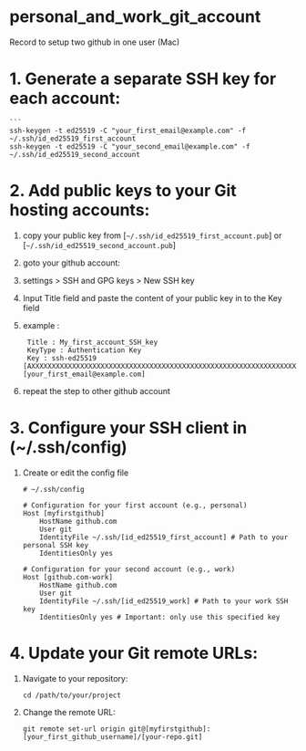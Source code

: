 # personal_and_work_git_account
Record to setup two github in one user (Mac)


# 1. Generate a separate SSH key for each account:
    ```
    ssh-keygen -t ed25519 -C "your_first_email@example.com" -f ~/.ssh/id_ed25519_first_account
    ssh-keygen -t ed25519 -C "your_second_email@example.com" -f ~/.ssh/id_ed25519_second_account

# 2. Add public keys to your Git hosting accounts:
1. copy your public key from [`~/.ssh/id_ed25519_first_account.pub`] or [`~/.ssh/id_ed25519_second_account.pub`]
2. goto your github account:
3. settings > SSH and GPG keys > New SSH key
4. Input Title field and paste the content of your public key in to the Key field
5. example :
   
        Title : My_first_account_SSH_key
        KeyType : Authentication Key
        Key : ssh-ed25519 [AXXXXXXXXXXXXXXXXXXXXXXXXXXXXXXXXXXXXXXXXXXXXXXXXXXXXXXXXXXXXXXXXXXX] [your_first_email@example.com]
   
6. repeat the step to other github account

# 3. Configure your SSH client in (~/.ssh/config)
1. Create or edit the config file
   
    ```
    # ~/.ssh/config

    # Configuration for your first account (e.g., personal)
    Host [myfirstgithub]
        HostName github.com
        User git
        IdentityFile ~/.ssh/[id_ed25519_first_account] # Path to your personal SSH key
        IdentitiesOnly yes 

    # Configuration for your second account (e.g., work)
    Host [github.com-work]
        HostName github.com
        User git
        IdentityFile ~/.ssh/[id_ed25519_work] # Path to your work SSH key
        IdentitiesOnly yes # Important: only use this specified key

# 4. Update your Git remote URLs:
1. Navigate to your repository: 
   ```
   cd /path/to/your/project
2. Change the remote URL:
   ```
   git remote set-url origin git@[myfirstgithub]:[your_first_github_username]/[your-repo.git]
